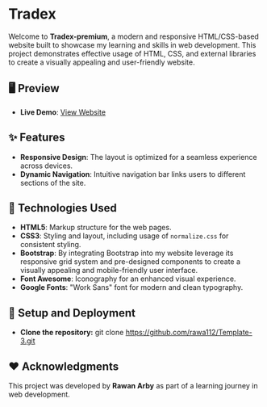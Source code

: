 
# Tradex

Welcome to **Tradex-premium**, a modern and responsive HTML/CSS-based website built to showcase my learning and skills in web development. 
This project demonstrates effective usage of HTML, CSS, and external libraries to create a visually appealing and user-friendly website.

## 🖥️ Preview
- **Live Demo**: [View Website](https://rawan-arby.github.io/Tradex-premium/)
  
## ✨ Features

- **Responsive Design**: The layout is optimized for a seamless experience across devices.
- **Dynamic Navigation**: Intuitive navigation bar links users to different sections of the site.

## 🎨 Technologies Used

- **HTML5**: Markup structure for the web pages.
- **CSS3**: Styling and layout, including usage of `normalize.css` for consistent styling.
- **Bootstrap**: By integrating Bootstrap into my website leverage its responsive grid system and pre-designed components to create a visually appealing and mobile-friendly user interface.
- **Font Awesome**: Iconography for an enhanced visual experience.
- **Google Fonts**: "Work Sans" font for modern and clean typography.

## 🚀 Setup and Deployment
- **Clone the repository:** git clone https://github.com/rawa112/Template-3.git

## ❤️ Acknowledgments
This project was developed by <b>Rawan Arby</b> as part of a learning journey in web development.
